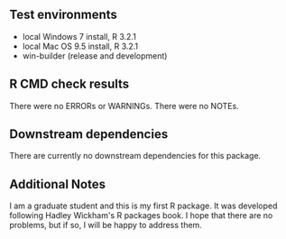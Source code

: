 ## Test environments
* local Windows 7 install, R 3.2.1
* local Mac OS 9.5 install, R 3.2.1
* win-builder (release and development)

## R CMD check results
There were no ERRORs or WARNINGs. 
There were no NOTEs.

## Downstream dependencies
There are currently no downstream dependencies for this package.

## Additional Notes
I am a graduate student and this is my first R package.
It was developed following Hadley Wickham's R packages book.
I hope that there are no problems, but if so, I will be happy to address them.
